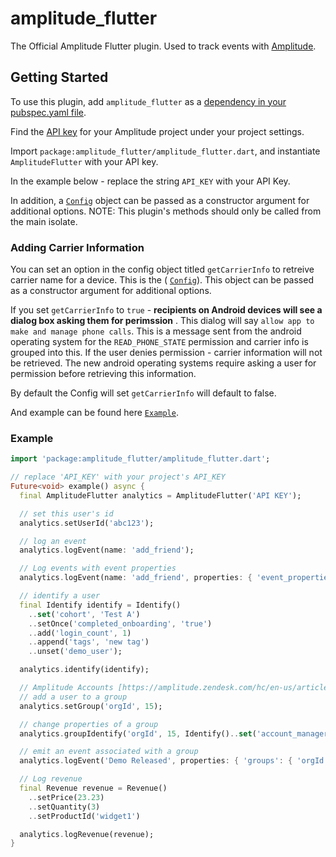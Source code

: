 # amplitude_flutter

The Official Amplitude Flutter plugin. Used to track events with [Amplitude](https://www.amplitude.com).

## Getting Started

To use this plugin, add `amplitude_flutter` as a [dependency in your pubspec.yaml file](https://flutter.io/platform-plugins/).

Find the [API key](https://amplitude.zendesk.com/hc/en-us/articles/235649848-Settings#project-general-settings) for your Amplitude project under your project settings.

Import `package:amplitude_flutter/amplitude_flutter.dart`, and instantiate `AmplitudeFlutter` with your API key.

In the example below - replace the string `API_KEY` with your API Key.

In addition, a [`Config`](https://github.com/amplitude/Amplitude-Flutter/blob/master/lib/src/config.dart) object can be passed as a constructor argument for additional options.
NOTE: This plugin's methods should only be called from the main isolate.

### Adding Carrier Information
You can set an option in the config object titled `getCarrierInfo` to retreive carrier name for a device. This is the ( [`Config`](https://github.com/amplitude/Amplitude-Flutter/blob/master/lib/src/config.dart)). This object can be passed as a constructor argument for additional options.

If you set `getCarrierInfo` to `true` - **recipients on Android devices will see a dialog box asking them for perimssion** . This dialog will say
`allow app to make and manage phone calls`. This is a message sent from the android operating system for the `READ_PHONE_STATE` permission and carrier info is grouped into this.
If the user denies permission - carrier information will not be retrieved. The new android operating systems require asking a user for permission before retrieving this information.

By default the Config will set `getCarrierInfo` will default to false.

And example can be found here [`Example`](https://github.com/amplitude/Amplitude-Flutter/blob/chores/add-missing-device-data-wip/example/lib/my_app.dart#L30).

### Example

```dart
import 'package:amplitude_flutter/amplitude_flutter.dart';

// replace 'API_KEY' with your project's API_KEY
Future<void> example() async {
  final AmplitudeFlutter analytics = AmplitudeFlutter('API KEY');

  // set this user's id
  analytics.setUserId('abc123');

  // log an event
  analytics.logEvent(name: 'add_friend');

  // Log events with event properties
  analytics.logEvent(name: 'add_friend', properties: { 'event_properties': { 'key': 'value' }});

  // identify a user
  final Identify identify = Identify()
    ..set('cohort', 'Test A')
    ..setOnce('completed_onboarding', 'true')
    ..add('login_count', 1)
    ..append('tags', 'new tag')
    ..unset('demo_user');

  analytics.identify(identify);

  // Amplitude Accounts [https://amplitude.zendesk.com/hc/en-us/articles/115001765532-Accounts] methods:
  // add a user to a group
  analytics.setGroup('orgId', 15);

  // change properties of a group
  analytics.groupIdentify('orgId', 15, Identify()..set('account_manager', 456));

  // emit an event associated with a group
  analytics.logEvent('Demo Released', properties: { 'groups': { 'orgId': 15 } });

  // Log revenue
  final Revenue revenue = Revenue()
    ..setPrice(23.23)
    ..setQuantity(3)
    ..setProductId('widget1')

  analytics.logRevenue(revenue);
}
```
